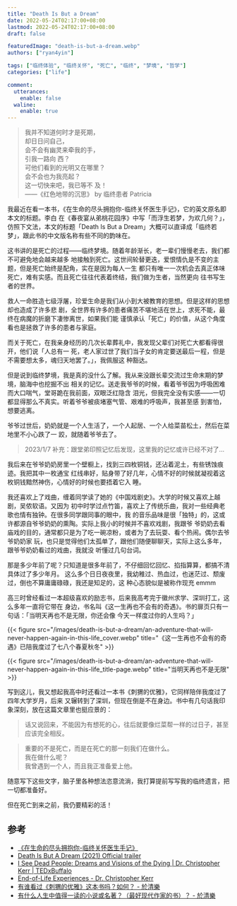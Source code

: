 ```yaml
---
title: "Death Is But a Dream"
date: 2022-05-24T02:17:00+08:00
lastmod: 2022-05-24T02:17:00+08:00
draft: false

featuredImage: "death-is-but-a-dream.webp"
authors: ["ryan4yin"]

tags: ["临终体验", "临终关怀", "死亡", "临终", "梦境", "哲学"]
categories: ["life"]

comment:
  utterances:
    enable: false
  waline:
    enable: true
---
```


> 我并不知道何时才是死期，<br> 却日日问自己，<br> 会不会有幽灵来牵我的手，<br> 引我一路向
> 西？<br> 可他们看到的光明又在哪里？<br> 会不会也为我亮起？<br> 这一切快来吧，我已等不
> 及！<br> ——《红色地带的沉思》 by 临终患者 Patricia

我最近在看一本书，《在生命的尽头拥抱你-临终关怀医生手记》，它的英文原名即本文的标题。李白
在《春夜宴从弟桃花园序》中写「而浮生若梦，为欢几何？」，仿照下文法，本文的标题「Death Is
But a Dream」大概可以直译成「临终若梦」，跟此书的中文版名称有些不同的韵味在。

这书讲的是死亡的过程——临终梦境。随着年龄渐长，老一辈们慢慢老去，我们都不可避免地会越来越多
地接触到死亡。这世间轮替更迭，爱恨情仇是不变的主题，但是死亡始终是配角，实在是因为每人一生
都只有唯一一次机会去真正体味死亡，难有实感。而且死亡往往代表着终结，我们做为生者，当然更向
往书写生者的世界。

救人一命胜造七级浮屠，珍爱生命是我们从小到大被教育的思想。但是这样的思想却也造成了许多悲
剧，全世界有许多的患者痛苦不堪地活在世上，求死不能，最终在病魔的折磨下凄惨离世，如果我们能
谨慎承认「死亡」的价值，从这个角度看也是拯救了许多的患者与家庭。

而关于死亡，在我亲身经历的几次长辈葬礼中，我发现父辈们对死亡大都看得很开，他们说「人总有一
死，老人家过世了我们当子女的肯定要送最后一程，但是不需要想太多，魂归天地罢了。」，我佩服这
种豁达。

但是说到临终梦境，我是真的没什么了解。我从来没跟长辈交流过生命末期的梦境，脑海中也挖掘不出
相关的记忆。送走我爷爷的时候，看着爷爷因为呼吸困难而大口喘气，堂哥跪在我前面，双眼泛红隐含
泪光，但我完全没有实感——一切都显得那么不真实。听着爷爷被痰堵塞气管、艰难的呼吸声，我甚至感
到害怕，想要逃离。

爷爷过世后，奶奶就是一个人生活了，一个人起居、一个人给菜苗松土，然后在菜地里不小心跌了一
跤，就随着爷爷去了。

> 2023/1/7 补充：跟堂弟印照记忆后发现，这里我的记忆或许已经不对了...

我后来在爷爷奶奶房里一个壁橱上，找到三四枚铜钱，还沾着泥土，有些锈蚀痕迹。我把其中一枚通宝
红线串好，贴身带了好几年，心情不好的时候就凝视着这枚铜钱黯然神伤，心情好的时候也要捂着它入
睡。

我还喜欢上了戏曲，缠着同学读了她的《中国戏剧史》。大学的时候又喜欢上越剧，吴侬软语。又因为
初中时学过点竹笛，喜欢上了传统乐曲，我对一些经典老歌也情有独钟。在很多同学跟同事的眼中，我
的音乐品味是很「独特」的，这或许都源自爷爷奶奶的熏陶。实际上我小的时候并不喜欢戏剧，我跟爷
爷奶奶去看庙戏的目的，通常都只是为了吃一碗凉粉，或者为了去玩耍、看个热闹。偶尔去爷爷奶奶家
玩，也只是觉得他们太孤单了，跟他们随便聊聊天，实际上这么多年，跟爷爷奶奶看过的戏曲，我就没
听懂过几句台词。

那是多少年前了呢？只知道是很多年前了，不仔细回忆回忆、掐指算算，都搞不清具体过了多少年月。
这么多个日日夜夜里，我幼稚过、热血过，也迷茫过、颓废过，倒也不算庸庸碌碌，我还是知足的，这
种心态貌似是被称作现充 emmm

高三时曾经看过一本超级喜欢的励志书，后来我高考完于徽州求学、深圳打工，这么多年一直将它带在
身边，书名叫《这一生再也不会有的奇遇》。书的扉页只有一句话：「当明天再也不是无限，你还会像
今天一样度过你的人生吗？」

{{< figure src="/images/death-is-but-a-dream/an-adventure-that-will-never-happen-again-in-this-life_cover.webp" title="《这一生再也不会有的奇遇》已陪我度过了七八个春夏秋冬" >}}

{{< figure src="/images/death-is-but-a-dream/an-adventure-that-will-never-happen-again-in-this-life_title-page.webp" title="当明天再也不是无限" >}}

写到这儿，我又想起我高中时还看过一本书《刺猬的优雅》，它同样陪伴我度过了四年大学岁月，后来
又辗转到了深圳，但现在倒是不在身边。书中有几句话我印象深刻，放在这篇文章里也挺应景的：

> 话又说回来，不能因为有想死的心，往后就要像烂菜帮一样的过日子，甚至应该完全相反。

> 重要的不是死亡，而是在死亡的那一刻我们在做什么。  
> 我在做什么呢？  
> 我曾遇到一个人，而且我正准备爱上他。

随意写下这些文字，脑子里各种想法恣意流淌，我打算提前写写我的临终遗言，把一切都准备好。

但在死亡到来之前，我仍要精彩的活！

## 参考

- [《在生命的尽头拥抱你-临终关怀医生手记》](https://book.douban.com/subject/35435120/)
- [Death Is But A Dream (2021) Official trailer](https://www.youtube.com/watch?v=vh-nacCekR4)
- [I See Dead People: Dreams and Visions of the Dying | Dr. Christopher Kerr | TEDxBuffalo](https://www.youtube.com/watch?v=rbnBe-vXGQM)
- [End-of-Life Experiences - Dr. Christopher Kerr](https://www.drchristopherkerr.com/tools)
- [有谁看过《刺猬的优雅》这本书吗？如何？ - 於清樂](https://www.zhihu.com/question/21174281/answer/122969510)
- [有什么人生中值得一读的小说或名著？（最好现代作家的书）？ - 於清樂](https://www.zhihu.com/question/52078970/answer/128900485)
